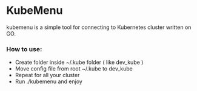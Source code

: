 # KubeMenu
kubemenu is a simple tool for connecting to Kubernetes cluster written on GO.

### How to use:

- Create folder inside ~/.kube folder ( like dev_kube )
- Move config file from root ~/.kube to dev_kube
- Repeat for all your cluster
- Run ./kubemenu and enjoy